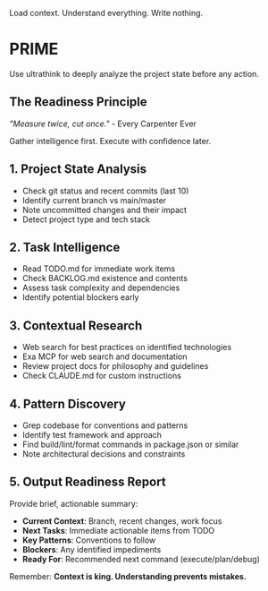 Load context. Understand everything. Write nothing.

# PRIME

Use ultrathink to deeply analyze the project state before any action.

## The Readiness Principle

*"Measure twice, cut once."* - Every Carpenter Ever

Gather intelligence first. Execute with confidence later.

## 1. Project State Analysis
- Check git status and recent commits (last 10)
- Identify current branch vs main/master
- Note uncommitted changes and their impact
- Detect project type and tech stack

## 2. Task Intelligence
- Read TODO.md for immediate work items
- Check BACKLOG.md existence and contents
- Assess task complexity and dependencies
- Identify potential blockers early

## 3. Contextual Research
- Web search for best practices on identified technologies
- Exa MCP for web search and documentation
- Review project docs for philosophy and guidelines
- Check CLAUDE.md for custom instructions

## 4. Pattern Discovery
- Grep codebase for conventions and patterns
- Identify test framework and approach
- Find build/lint/format commands in package.json or similar
- Note architectural decisions and constraints

## 5. Output Readiness Report

Provide brief, actionable summary:
- **Current Context**: Branch, recent changes, work focus
- **Next Tasks**: Immediate actionable items from TODO
- **Key Patterns**: Conventions to follow
- **Blockers**: Any identified impediments
- **Ready For**: Recommended next command (execute/plan/debug)

Remember: **Context is king. Understanding prevents mistakes.**